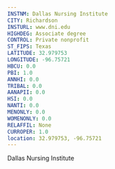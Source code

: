 ```yaml
---
INSTNM: Dallas Nursing Institute
CITY: Richardson
INSTURL: www.dni.edu
HIGHDEG: Associate degree
CONTROL: Private nonprofit
ST_FIPS: Texas
LATITUDE: 32.979753
LONGITUDE: -96.75721
HBCU: 0.0
PBI: 1.0
ANNHI: 0.0
TRIBAL: 0.0
AANAPII: 0.0
HSI: 0.0
NANTI: 0.0
MENONLY: 0.0
WOMENONLY: 0.0
RELAFFIL: None
CURROPER: 1.0
location: 32.979753, -96.75721
---
```

Dallas Nursing Institute